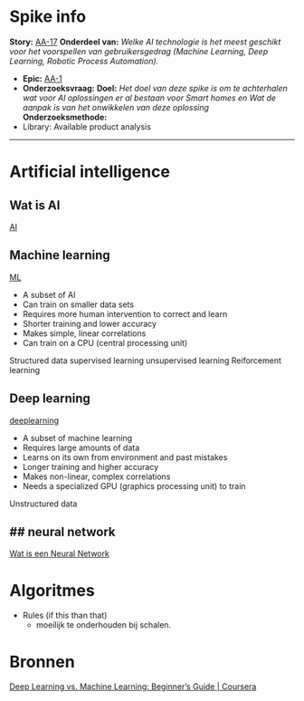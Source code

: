 # Spike info
**Story:** [AA-17](https://prophecy1.atlassian.net/browse/AA-17)
**Onderdeel van:** *Welke AI technologie is het meest geschikt voor het voorspellen van gebruikersgedrag (Machine Learning, Deep Learning, Robotic Process Automation).*
- **Epic:** [AA-1](https://prophecy1.atlassian.net/browse/AA-1)
- **Onderzoeksvraag:** 
**Doel:** *Het doel van deze spike is om te achterhalen wat voor AI oplossingen er al bestaan voor Smart homes en Wat de aanpak is van het onwikkelen van deze oplossing*
**Onderzoeksmethode:** 
- Library: Available product analysis

---

# Artificial intelligence

## Wat is AI
[AI](https://www.coursera.org/articles/ai-vs-deep-learning-vs-machine-learning-beginners-guide#:~:text=At%20its%20most%20basic%20level%2C%20the%20field%20of%20artificial%20intelligence%20uses%20computer%20science%20and%20data%20to%20enable%20problem%20solving%20in%20machines.%C2%A0)


## Machine learning 
[ML](https://www.coursera.org/articles/ai-vs-deep-learning-vs-machine-learning-beginners-guide#:~:text=In%20short%2C%20machine%20learning%20is%20AI%20that%20can%20automatically%20adapt%20with%20minimal%20human%20interference.)

- A subset of AI
- Can train on smaller data sets
- Requires more human intervention to correct and learn
- Shorter training and lower accuracy
- Makes simple, linear correlations
- Can train on a CPU (central processing unit)

Structured data
supervised learning 
unsupervised learning
Reiforcement learning

## Deep learning
[deeplearning](https://www.coursera.org/articles/ai-vs-deep-learning-vs-machine-learning-beginners-guide#:~:text=Deep%20learning%20is%20a%20subset%20of%20machine%20learning%20that%20uses%20artificial%20neural%20networks%20to%20mimic%20the%20learning%20process%20of%20the%20human%20brain.)

- A subset of machine learning
- Requires large amounts of data
- Learns on its own from environment and past mistakes
- Longer training and higher accuracy
- Makes non-linear, complex correlations
- Needs a specialized GPU (graphics processing unit) to train

Unstructured data

## ## neural network

[Wat is een Neural Network](https://www.ibm.com/cloud/blog/ai-vs-machine-learning-vs-deep-learning-vs-neural-networks#:~:text=What%20is%20a,something%20like%20this%3A)


# Algoritmes

- Rules (if this than that)
	- moeilijk te onderhouden bij schalen. 



# Bronnen 

[Deep Learning vs. Machine Learning: Beginner’s Guide | Coursera](https://www.coursera.org/articles/ai-vs-deep-learning-vs-machine-learning-beginners-guide)
